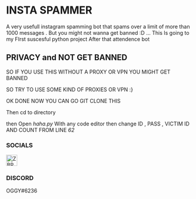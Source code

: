 
<h1> INSTA SPAMMER </h1>
<p> A very usefull instagram spamming bot that spams over a limit of more than 1000 messages . But you might not wanna get banned :D ... This Is going to my FIrst suscesful python project After that attendence bot</p>

<h2> PRIVACY and NOT GET BANNED </h2>

SO IF YOU USE THIS WITHOUT A PROXY OR VPN YOU MIGHT GET BANNED 

SO TRY TO USE SOME KIND OF PROXIES OR VPN  :}

OK DONE NOW YOU CAN  GO GIT CLONE THIS 

Then cd to directory

then Open *haha.py* With any code editor then change ID , PASS , VICTIM ID AND COUNT FROM LINE *62*

<h3> SOCIALS </h3>

<a href="https://www.instagram.com/klsiy" target="blank"><img align="centre" src="https://image.flaticon.com/icons/png/512/2111/2111463.png" alt="ZBRT" height="30" widht="40" /></a>

<h3> DISCORD </h3>
OGGY#6236
